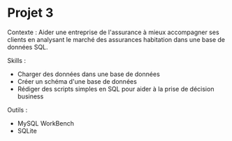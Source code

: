 # Projet 3

Contexte : Aider une entreprise de l'assurance à mieux accompagner ses clients en analysant le marché des assurances habitation dans une base de données SQL.

Skills :
- Charger des données dans une base de données
- Créer un schéma d'une base de données
- Rédiger des scripts simples en SQL pour aider à la prise de décision business

Outils :
- MySQL WorkBench
- SQLite
